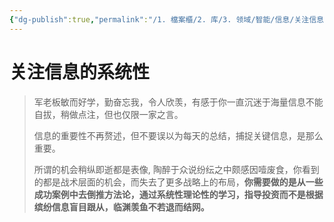 ```yaml
---
{"dg-publish":true,"permalink":"/1. 檔案櫃/2. 库/3. 领域/智能/信息/关注信息的系统性/"}
---
```



# 关注信息的系统性

> 军老板敏而好学，勤奋忘我，令人欣羡，有感于你一直沉迷于海量信息不能自拔，稍做点注，但也仅限一家之言。
>
> 信息的重要性不再赘述，但不要误以为每天的总结，捕捉关键信息，是那么重要。
>
> 所谓的机会稍纵即逝都是表像, 陶醉于众说纷纭之中颇感因噎废食，你看到的都是战术层面的机会，而失去了更多战略上的布局，**你需要做的是从一些成功案例中去倒推方法论，通过系统性理论性的学习，指导投资而不是根据缤纷信息盲目跟从，临渊羡鱼不若退而结网。**
